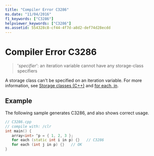 ```yaml
---
title: "Compiler Error C3286"
ms.date: "11/04/2016"
f1_keywords: ["C3286"]
helpviewer_keywords: ["C3286"]
ms.assetid: 554328c8-cf44-4f7d-a8d2-def74d28ecdd
---
```

# Compiler Error C3286

> '*specifier*': an iteration variable cannot have any storage-class specifiers

A storage class can't be specified on an iteration variable. For more information, see [Storage classes (C++)](../../cpp/storage-classes-cpp.md) and [for each, in](../../dotnet/for-each-in.md).

## Example

The following sample generates C3286, and also shows correct usage.

```cpp
// C3286.cpp
// compile with: /clr
int main() {
   array<int> ^p = { 1, 2, 3 };
   for each (static int i in p) {}   // C3286
   for each (int j in p) {}   // OK
}
```